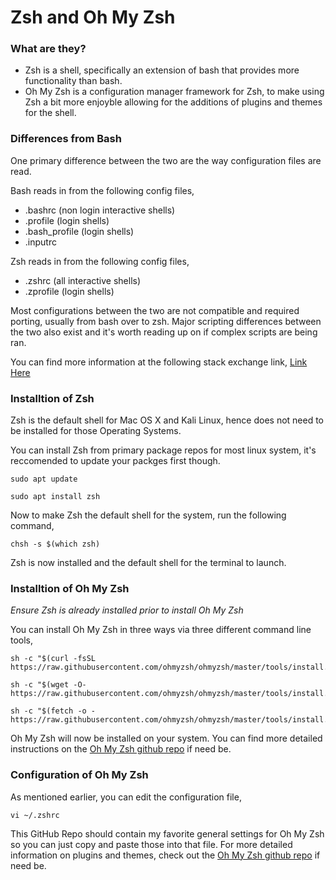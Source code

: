 # Zsh and Oh My Zsh


### What are they?
- Zsh is a shell, specifically an extension of bash that provides more functionality than bash.
- Oh My Zsh is a configuration manager framework for Zsh, to make using Zsh a bit more enjoyble allowing for the additions of plugins and themes for the shell.

### Differences from Bash
One primary difference between the two are the way configuration files are read.

Bash reads in from the following config files,
- .bashrc (non login interactive shells)
- .profile (login shells)
- .bash_profile (login shells)
- .inputrc

Zsh reads in from the following config files,
- .zshrc (all interactive shells)
- .zprofile (login shells)

Most configurations between the two are not compatible and required porting, usually from bash over to zsh. Major scripting differences between the two also exist and it's worth reading up on if complex scripts are being ran.

You can find more information at the following stack exchange link,
[Link Here](https://apple.stackexchange.com/questions/361870/what-are-the-practical-differences-between-bash-and-zsh)

### Installtion of Zsh
Zsh is the default shell for Mac OS X and Kali Linux, hence does not need to be installed for those Operating Systems.

You can install Zsh from primary package repos for most linux system, it's reccomended to update your packges first though.
```
sudo apt update
```
```
sudo apt install zsh
```
Now to make Zsh the default shell for the system, run the following command,
```
chsh -s $(which zsh)
```
Zsh is now installed and the default shell for the terminal to launch.

### Installtion of Oh My Zsh
*Ensure Zsh is already installed prior to install Oh My Zsh*

You can install Oh My Zsh in three ways via three different command line tools,
```
sh -c "$(curl -fsSL https://raw.githubusercontent.com/ohmyzsh/ohmyzsh/master/tools/install.sh)"
```
```
sh -c "$(wget -O- https://raw.githubusercontent.com/ohmyzsh/ohmyzsh/master/tools/install.sh)"
```
```
sh -c "$(fetch -o - https://raw.githubusercontent.com/ohmyzsh/ohmyzsh/master/tools/install.sh)"
```
Oh My Zsh will now be installed on your system. You can find more detailed instructions on the [Oh My Zsh github repo](https://github.com/ohmyzsh/ohmyzsh) if need be.

### Configuration of Oh My Zsh
As mentioned earlier, you can edit the configuration file,

```
vi ~/.zshrc
```

This GitHub Repo should contain my favorite general settings for Oh My Zsh so you can just copy and paste those into that file. For more detailed information on plugins and themes, check out the [Oh My Zsh github repo](https://github.com/ohmyzsh/ohmyzsh) if need be.
